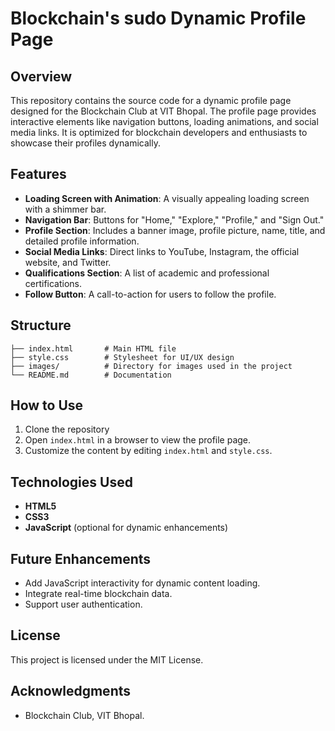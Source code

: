 # Blockchain's sudo Dynamic Profile Page

## Overview
This repository contains the source code for a dynamic profile page designed for the Blockchain Club at VIT Bhopal. The profile page provides interactive elements like navigation buttons, loading animations, and social media links. It is optimized for blockchain developers and enthusiasts to showcase their profiles dynamically.

## Features
- **Loading Screen with Animation**: A visually appealing loading screen with a shimmer bar.
- **Navigation Bar**: Buttons for "Home," "Explore," "Profile," and "Sign Out."
- **Profile Section**: Includes a banner image, profile picture, name, title, and detailed profile information.
- **Social Media Links**: Direct links to YouTube, Instagram, the official website, and Twitter.
- **Qualifications Section**: A list of academic and professional certifications.
- **Follow Button**: A call-to-action for users to follow the profile.

## Structure
```
├── index.html       # Main HTML file
├── style.css        # Stylesheet for UI/UX design
├── images/          # Directory for images used in the project
└── README.md        # Documentation
```

## How to Use
1. Clone the repository
2. Open `index.html` in a browser to view the profile page.
3. Customize the content by editing `index.html` and `style.css`.

## Technologies Used
- **HTML5**
- **CSS3**
- **JavaScript** (optional for dynamic enhancements)

## Future Enhancements
- Add JavaScript interactivity for dynamic content loading.
- Integrate real-time blockchain data.
- Support user authentication.

## License
This project is licensed under the MIT License.

## Acknowledgments
- Blockchain Club, VIT Bhopal.

